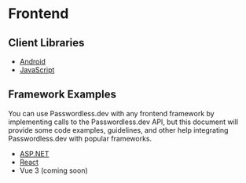 # Frontend

## Client Libraries

- [Android](android.md)
- [JavaScript](javascript.md)

## Framework Examples

You can use Passwordless.dev with any frontend framework by implementing calls to the Passwordless.dev API, but this document will provide some code examples, guidelines, and other help integrating Passwordless.dev with popular frameworks.

- [ASP.NET](aspnet.md) <Badge text="example" type="warning" />
- [React](react.md) <Badge text="example" type="warning" />
- Vue 3 (coming soon)
